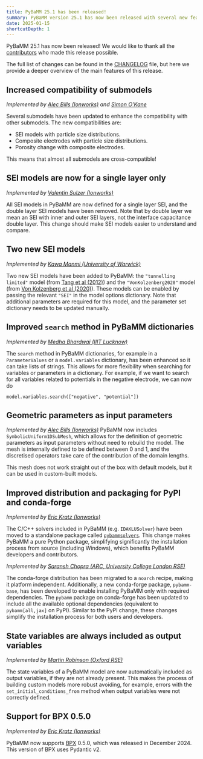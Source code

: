 ```yaml
---
title: PyBaMM 25.1 has been released!
summary: PyBaMM version 25.1 has now been released with several new features and improvements.
date: 2025-01-15
shortcutDepth: 1
---
```


PyBaMM 25.1 has now been released! We would like to thank all the [contributors](https://pybamm.org/teams/) who made this release possible.

The full list of changes can be found in the [CHANGELOG](https://pybamm.org/changelog/) file, but here we provide a deeper overview of the main features of this release.

## Increased compatibility of submodels
_Implemented by [Alec Bills (Ionworks)](https://github.com/aabills) and [Simon O'Kane](https://github.com/DrSOKane)_

Several submodels have been updated to enhance the compatibility with other submodels. The new compatibilities are:

* SEI models with particle size distributions.
* Composite electrodes with particle size distributions.
* Porosity change with composite electrodes.

This means that almost all submodels are cross-compatible!

## SEI models are now for a single layer only
_Implemented by [Valentin Sulzer (Ionworks)](https://github.com/valentinsulzer)_

All SEI models in PyBaMM are now defined for a single layer SEI, and the double layer SEI models have been removed. Note that by double layer we mean an SEI with inner and outer SEI layers, not the interface capacitance double layer. This change should make SEI models easier to understand and compare.

## Two new SEI models
_Implemented by [Kawa Manmi (University of Warwick)](https://github.com/kawaMANMI)_

Two new SEI models have been added to PyBaMM: the `"tunnelling limited"` model (from [Tang et al (2012)](https://iopscience.iop.org/article/10.1149/2.025211jes)) and the `"VonKolzenberg2020"` model (from [Von Kolzenberg et al (2020)](https://doi.org/10.1002/cssc.202000867)). These models can be enabled by passing the relevant `"SEI"` in the model options dictionary. Note that additional parameters are required for this model, and the parameter set dictionary needs to be updated manually.

## Improved `search` method in PyBaMM dictionaries
_Implemented by [Medha Bhardwaj (IIIT Lucknow)](https://github.com/medha-14)_

The `search` method in PyBaMM dictionaries, for example in a `ParameterValues` or a `model.variables` dictionary, has been enhanced so it can take lists of strings. This allows for more flexibility when searching for variables or parameters in a dictionary. For example, if we want to search for all variables related to potentials in the negative electrode, we can now do

```python3
model.variables.search(["negative", "potential"])
```

## Geometric parameters as input parameters
_Implemented by [Alec Bills (Ionworks)](https://github.com/aabills)_
PyBaMM now includes `SymbolicUniform1DSubMesh`, which allows for the definition of geometric parameters as input parameters without need to rebuild the model. The mesh is internally defined to be defined between 0 and 1, and the discretised operators take care of the contribution of the domain lengths.

This mesh does not work straight out of the box with default models, but it can be used in custom-built models.

## Improved distribution and packaging for PyPI and conda-forge
_Implemented by [Eric Kratz (Ionworks)](https://github.com/kratman)_

The C/C++ solvers included in PyBaMM (e.g. `IDAKLUSolver`) have been moved to a standalone package called [`pybammsolvers`](https://pypi.org/project/pybammsolvers/). This change makes PyBaMM a pure Python package, simplifying significantly the installation process from source (including Windows), which benefits PyBaMM developers and contributors.

_Implemented by [Saransh Chopra (ARC, University College London RSE)](https://github.com/Saransh-cpp)_

The conda-forge distribution has been migrated to a `noarch` recipe, making it platform independent. Additionally, a new conda-forge package, `pybamm-base`, has been developed to enable installing PyBaMM only with required dependencies. The `pybamm` package on conda-forge has been updated to include all the available optional dependencies (equivalent to `pybamm[all,jax]` on PyPI). Similar to the PyPI change, these changes simplify the installation process for both users and developers.
## State variables are always included as output variables
_Implemented by [Martin Robinson (Oxford RSE)](https://github.com/martinjrobins)_

The state variables of a PyBaMM model are now automatically included as output variables, if they are not already present. This makes the process of building custom models more robust avoiding, for example, errors with the `set_initial_conditions_from` method when output variables were not correctly defined.

## Support for BPX 0.5.0
_Implemented by [Eric Kratz (Ionworks)](https://github.com/kratman)_

PyBaMM now supports [BPX](https://github.com/FaradayInstitution/BPX) 0.5.0, which was released in December 2024. This version of BPX uses Pydantic v2.
